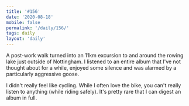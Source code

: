 ```yaml
---
title: '#156'
date: '2020-08-18'
mobile: false
permalink: '/daily/156/'
tags: daily
layout: 'daily'
---
```


A post-work walk turned into an 11km excursion to and around the rowing lake just outside of Nottingham. I listened to an entire album that I've not thought about for a while, enjoyed some silence and was alarmed by a particularly aggressive goose.

I didn't really feel like cycling. While I often love the bike, you can't really listen to anything (while riding safely). It's pretty rare that I can digest an album in full.
